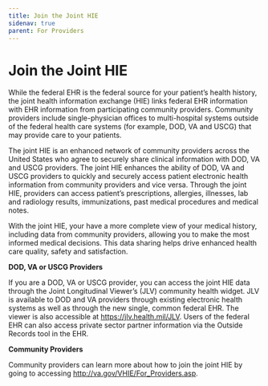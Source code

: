 ```yaml
---
title: Join the Joint HIE
sidenav: true
parent: For Providers
---
```

# Join the Joint HIE

While the federal EHR is the federal source for your patient’s health history, the joint health information exchange (HIE) links federal EHR information with EHR information from participating community providers. Community providers include single-physician offices to multi-hospital systems outside of the federal health care systems (for example, DOD, VA and USCG) that may provide care to your patients.

The joint HIE is an enhanced network of community providers across the United States who agree to securely share clinical information with DOD, VA and USCG providers. The joint HIE enhances the ability of DOD, VA and USCG providers to quickly and securely access patient electronic health information from community providers and vice versa. Through the joint HIE, providers can access patient’s prescriptions, allergies, illnesses, lab and radiology results, immunizations, past medical procedures and medical notes.

With the joint HIE, your have a more complete view of your medical history, including data from community providers, allowing you to make the most informed medical decisions. This data sharing helps drive enhanced health care quality, safety and satisfaction.

**DOD, VA or USCG Providers**

If you are a DOD, VA or USCG provider, you can access the joint HIE data through the Joint Longitudinal Viewer’s (JLV) community health widget. JLV is available to DOD and VA providers through existing electronic health systems as well as through the new single, common federal EHR. The viewer is also accessible at https://jlv.health.mil/JLV. Users of the federal EHR can also access private sector partner information via the Outside Records tool in the EHR. 

**Community Providers**

Community providers can learn more about how to join the joint HIE by going to accessing http://va.gov/VHIE/For_Providers.asp.